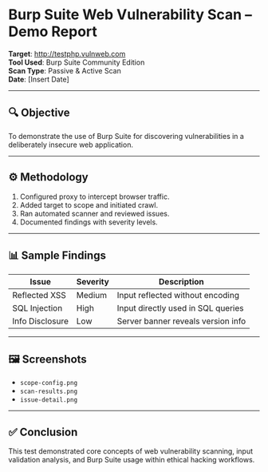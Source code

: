 # Burp Suite Web Vulnerability Scan – Demo Report

**Target**: http://testphp.vulnweb.com  
**Tool Used**: Burp Suite Community Edition  
**Scan Type**: Passive & Active Scan  
**Date**: [Insert Date]

---

## 🔍 Objective
To demonstrate the use of Burp Suite for discovering vulnerabilities in a deliberately insecure web application.

---

## ⚙️ Methodology
1. Configured proxy to intercept browser traffic.
2. Added target to scope and initiated crawl.
3. Ran automated scanner and reviewed issues.
4. Documented findings with severity levels.

---

## 📊 Sample Findings

| Issue             | Severity | Description                          |
|------------------|----------|--------------------------------------|
| Reflected XSS     | Medium   | Input reflected without encoding     |
| SQL Injection     | High     | Input directly used in SQL queries   |
| Info Disclosure   | Low      | Server banner reveals version info   |

---

## 🖼️ Screenshots
- `scope-config.png`
- `scan-results.png`
- `issue-detail.png`

---

## ✅ Conclusion
This test demonstrated core concepts of web vulnerability scanning, input validation analysis, and Burp Suite usage within ethical hacking workflows.
